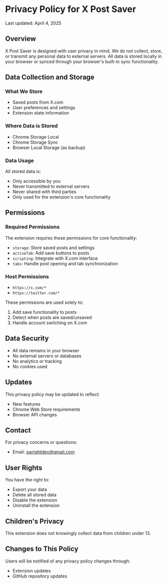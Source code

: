 # Privacy Policy for X Post Saver

Last updated: April 4, 2025

## Overview
X Post Saver is designed with user privacy in mind. We do not collect, store, or transmit any personal data to external servers. All data is stored locally in your browser or synced through your browser's built-in sync functionality.

## Data Collection and Storage

### What We Store
- Saved posts from X.com
- User preferences and settings
- Extension state information

### Where Data is Stored
- Chrome Storage Local
- Chrome Storage Sync
- Browser Local Storage (as backup)

### Data Usage
All stored data is:
- Only accessible by you
- Never transmitted to external servers
- Never shared with third parties
- Only used for the extension's core functionality

## Permissions

### Required Permissions
The extension requires these permissions for core functionality:
- `storage`: Store saved posts and settings
- `activeTab`: Add save buttons to posts
- `scripting`: Integrate with X.com interface
- `tabs`: Handle post opening and tab synchronization

### Host Permissions
- `https://x.com/*`
- `https://twitter.com/*`

These permissions are used solely to:
1. Add save functionality to posts
2. Detect when posts are saved/unsaved
3. Handle account switching on X.com

## Data Security
- All data remains in your browser
- No external servers or databases
- No analytics or tracking
- No cookies used

## Updates
This privacy policy may be updated to reflect:
- New features
- Chrome Web Store requirements
- Browser API changes

## Contact
For privacy concerns or questions:
- Email: swrightdev@gmail.com


## User Rights
You have the right to:
- Export your data
- Delete all stored data
- Disable the extension
- Uninstall the extension

## Children's Privacy
This extension does not knowingly collect data from children under 13.

## Changes to This Policy
Users will be notified of any privacy policy changes through:
- Extension updates
- GitHub repository updates